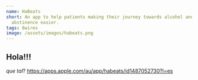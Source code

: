 ```yaml
---
name: HaBeats
short: An app to help patients making their journey towards alcohol and tobacco
  abstinence easier.
tags: 8wires
image: /assets/images/habeats.png
---
```

## Hola!!!

_que tal_?
https://apps.apple.com/au/app/habeats/id1487052730?l=es